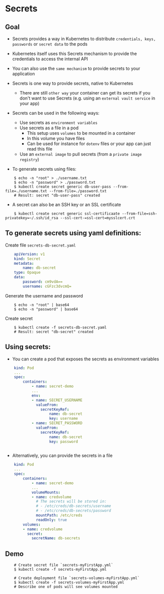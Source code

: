 # Secrets

## Goal
- Secrets provides a way in Kubernetes to distribute `credentials, keys, passwords` or `secret data` to the pods
- Kubernetes itself uses this Secrets mechanism to provide the credentials to access the internal API
- You can also use the `same mechanism` to provide secrets to your application
- Secrets is one way to provide secrets, native to Kubernetes
  - There are still `other way` your container can get its secrets if you don't want to use Secrets (e.g. using an `external vault service` in your app)
  
- Secrets can be used in the following ways:
  - Use secrets as `environment variables`
  - Use secrets as a file in a pod
    - This setup uses `volumes` to be mounted in a container
    - In this volume you have files
    - Can be used for instance for `dotenv` files or your app can just read this file
  - Use an `external image` to pull secrets (from a `private image registry`)

- To generate secrets using files:
```terminal
    $ echo -n "root" > ./username.txt
    $ echo -n "password" > ./password.txt
    $ kubectl create secret generic db-user-pass --from-file=./username.txt --from-file=./password.txt
    # Result: secret "db-user-pass" created
```
- A secret can also be an SSH key or an SSL certificate
```terminal
    $ kubectl create secret generic ssl-certificaate --from-file=ssh-privatekey=~/.ssh/id_rsa --ssl-cert-=ssl-cert=mysslcert.crt
```
## To generate secrets using yaml definitions:
Create file `secrets-db-secret.yaml`
```yml
    apiVersion: v1
    kind: Secret
    metadata:
        name: db-secret
    type: Opaque
    data:
        password: cm9vdA==
        username: cGFzc3dvcmQ=
```

Generate the username and password
```terminal
    $ echo -n "root" | base64
    $ echo -n "password" | base64
```

Create secret
```terminal
    $ kubectl create -f secrets-db-secret.yaml
    # Result: secret "db-secret" created
```

## Using secrets:
- You can create a pod that exposes the secrets as environment variables
```yaml
    kind: Pod
    ...
    spec:
        containers:
            - name: secret-demo
            ...
            env:
            - name: SECRET_USERNAME
              valueFrom:
                secretKeyRef:
                    name: db-secret
                    key: username
            - name: SECRET_PASSWORD
              valueFrom:
                secretKeyRef:
                    name: db-secret
                    key: password
                
```
- Alternatively, you can provide the secrets in a file
```yaml
    kind: Pod
    ...
    spec:
        containers:
            - name: secret-demo
            ...
            volumeMounts:
            - name: credvolume
              # The secrets will be stored in:
              # - /etc/creds/db-secrets/username
              # - /etc/creds/db-secrets/password
              mountPath: /etc/creds 
              readOnly: true
        volumes:
        - name: credvolume
          secret:
            secretName: db-secrets
```

## Demo
```terminal
    # Create secret file `secrets-myFirstApp.yml`
    $ kubectl create -f secrets-myFirstApp.yml

    # Create deployment file `secrets-volumes-myFirstApp.yml`
    $ kubectl create -f secrets-volumes-myFirstApp.yml
    # Describe one of pods will see volumes mounted
```
